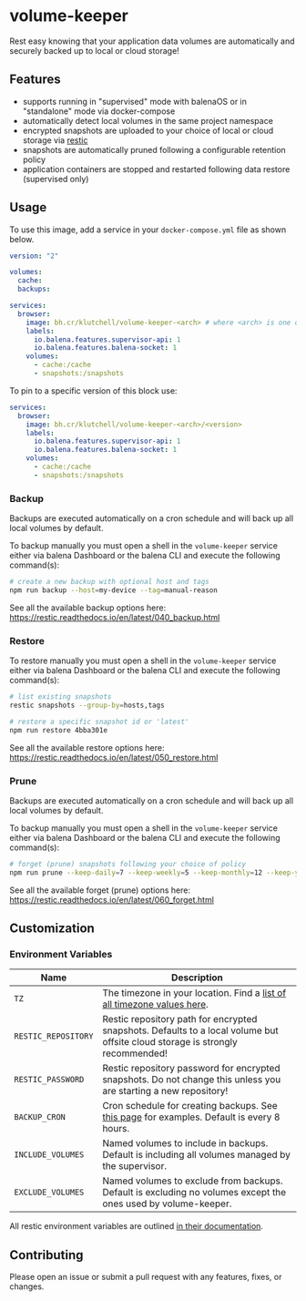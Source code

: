 # volume-keeper

Rest easy knowing that your application data volumes are automatically and securely backed up to local or cloud storage!

## Features

- supports running in "supervised" mode with balenaOS or in "standalone" mode via docker-compose
- automatically detect local volumes in the same project namespace
- encrypted snapshots are uploaded to your choice of local or cloud storage via [restic](https://restic.net/)
- snapshots are automatically pruned following a configurable retention policy
- application containers are stopped and restarted following data restore (supervised only)

## Usage

To use this image, add a service in your `docker-compose.yml` file as shown below.

```yml
version: "2"

volumes:
  cache:
  backups:

services:
  browser:
    image: bh.cr/klutchell/volume-keeper-<arch> # where <arch> is one of aarch64, arm32 or amd64
    labels:
      io.balena.features.supervisor-api: 1
      io.balena.features.balena-socket: 1
    volumes:
      - cache:/cache
      - snapshots:/snapshots
```

To pin to a specific version of this block use:

```yml
services:
  browser:
    image: bh.cr/klutchell/volume-keeper-<arch>/<version>
    labels:
      io.balena.features.supervisor-api: 1
      io.balena.features.balena-socket: 1
    volumes:
      - cache:/cache
      - snapshots:/snapshots
```

### Backup

Backups are executed automatically on a cron schedule and will back up all local volumes by default.

To backup manually you must open a shell in the `volume-keeper` service either via balena Dashboard or the balena CLI
and execute the following command(s):

```bash
# create a new backup with optional host and tags
npm run backup --host=my-device --tag=manual-reason
```

See all the available backup options here: <https://restic.readthedocs.io/en/latest/040_backup.html>

### Restore

To restore manually you must open a shell in the `volume-keeper` service either via balena Dashboard or the balena CLI
and execute the following command(s):

```bash
# list existing snapshots
restic snapshots --group-by=hosts,tags

# restore a specific snapshot id or 'latest'
npm run restore 4bba301e
```

See all the available restore options here: <https://restic.readthedocs.io/en/latest/050_restore.html>

### Prune

Backups are executed automatically on a cron schedule and will back up all local volumes by default.

To backup manually you must open a shell in the `volume-keeper` service either via balena Dashboard or the balena CLI
and execute the following command(s):

```bash
# forget (prune) snapshots following your choice of policy
npm run prune --keep-daily=7 --keep-weekly=5 --keep-monthly=12 --keep-yearly=75 --dry-run
```

See all the available forget (prune) options here: <https://restic.readthedocs.io/en/latest/060_forget.html>

## Customization

### Environment Variables

| Name                | Description                                                                                                                             |
| ------------------- | --------------------------------------------------------------------------------------------------------------------------------------- |
| `TZ`                | The timezone in your location. Find a [list of all timezone values here](https://en.wikipedia.org/wiki/List_of_tz_database_time_zones). |
| `RESTIC_REPOSITORY` | Restic repository path for encrypted snapshots. Defaults to a local volume but offsite cloud storage is strongly recommended!           |
| `RESTIC_PASSWORD`   | Restic repository password for encrypted snapshots. Do not change this unless you are starting a new repository!                        |
| `BACKUP_CRON`       | Cron schedule for creating backups. See [this page](https://crontab.guru/examples.html) for examples. Default is every 8 hours.         |
| `INCLUDE_VOLUMES`   | Named volumes to include in backups. Default is including all volumes managed by the supervisor.                                        |
| `EXCLUDE_VOLUMES`   | Named volumes to exclude from backups. Default is excluding no volumes except the ones used by volume-keeper.                           |

All restic environment variables are outlined [in their documentation](https://restic.readthedocs.io/en/latest/040_backup.html#environment-variables).

## Contributing

Please open an issue or submit a pull request with any features, fixes, or changes.
